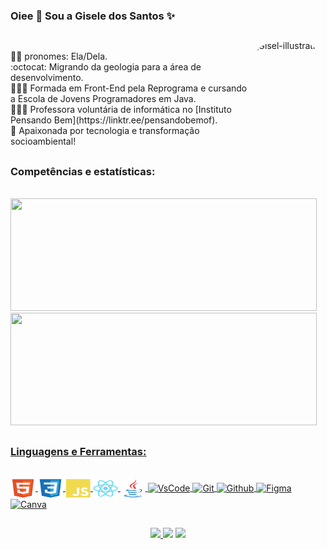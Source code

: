 ### Oiee 🤟 Sou a Gisele dos Santos ✨  
##
<p>
<img align="right" alt="Gisel-illustration" height="150" style="border-radius:50px;" src="https://imgur.com/MVJOwER.png"> <br>
✌🏽 pronomes: Ela/Dela. <br>
:octocat: Migrando da geologia para a área de desenvolvimento. <br>
👩🏽‍💻 Formada em Front-End pela Reprograma e cursando a Escola de Jovens Programadores em Java. <br>
👩🏽‍🏫 Professora voluntária de informática no [Instituto Pensando Bem](https://linktr.ee/pensandobemof). <br>
💜 Apaixonada por tecnologia e transformação socioambiental!<br>
</p>
<div>    
  
##
  ### Competências e estatísticas:
  <a href="https://github.com/Giselz"><br>
  <img height="180em" width="490em" src="https://github-readme-stats.vercel.app/api?username=Giselz&show_icons=true&theme=midnight-purple&include_all_commits=true&count_private=true"/>
  <img height="180em" width="490em" src="https://github-readme-stats.vercel.app/api/top-langs/?username=Giselz&layout=compact&langs_count=7&theme=midnight-purple"/>
</div>
    
##
  ### Linguagens e Ferramentas:
<div style="display: inline_block"><br>
  <img align="center" alt="HTML" height="30" width="40" src="https://raw.githubusercontent.com/devicons/devicon/master/icons/html5/html5-original.svg">
  <img align="center" alt="CSS" height="30" width="40" src="https://raw.githubusercontent.com/devicons/devicon/master/icons/css3/css3-original.svg">
  <img align="center" alt="JavaScript" height="30" width="40" src="https://raw.githubusercontent.com/devicons/devicon/master/icons/javascript/javascript-plain.svg">
  <img align="center" alt="React" height="30" width="40" src="https://raw.githubusercontent.com/devicons/devicon/master/icons/react/react-original.svg">
  <img align="center" alt="Java" height="30" width="40" src="https://raw.githubusercontent.com/devicons/devicon/master/icons/java/java-original.svg" />
  <img align="center" alt="VsCode" height="30" width="40" src="https://cdn.jsdelivr.net/gh/devicons/devicon/icons/vscode/vscode-original.svg">
  <img align="center" alt="Git" height="30" width="40" src="https://cdn.jsdelivr.net/gh/devicons/devicon/icons/git/git-original.svg">
  <img align="center" alt="Github" height="30" width="40" src="https://cdn.jsdelivr.net/gh/devicons/devicon/icons/github/github-original.svg">
  <img align="center" alt="Figma" height="30" width="40" src="https://cdn.jsdelivr.net/gh/devicons/devicon/icons/figma/figma-original.svg">
  <img align="center" alt="Canva" height="30" width="40" src="https://cdn.jsdelivr.net/gh/devicons/devicon/icons/canva/canva-original.svg" />
</div>
  
##
<div align="center"> 
  <a href = "mailto:giseledosantos@outlook.com"><img src="https://img.shields.io/badge/Microsoft_Outlook-0078D4?style=for-the-badge&logo=microsoft-outlook&logoColor=white"" target="_blank"</a>
  <a href="https://discord.gg/gisele#7008" target="_blank"><img src="https://img.shields.io/badge/Discord-7289DA?style=for-the-badge&logo=discord&logoColor=white" target="_blank"></a> 
  <a href="https://www.linkedin.com/in/giseledossantos/" target="_blank"><img src="https://img.shields.io/badge/-LinkedIn-%230077B5?style=for-the-badge&logo=linkedin&logoColor=white" target="_blank"></a> 
</div>


